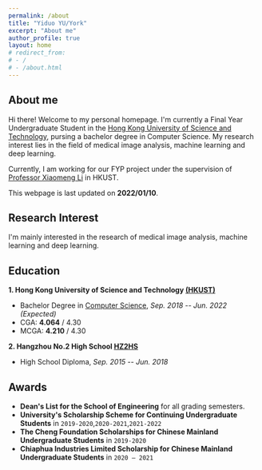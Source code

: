 ```yaml
---
permalink: /about
title: "Yiduo YU/York"
excerpt: "About me"
author_profile: true 
layout: home
# redirect_from:
# - /
# - /about.html
---
```


## About me

Hi there! Welcome to my personal homepage. I'm currently a Final Year Undergraduate Student in
the [Hong Kong University of Science and Technology](https://hkust.edu.hk/), pursing a bachelor degree in Computer Science. My research interest lies in the field of medical image analysis, machine learning and deep learning.

Currently, I am working for our FYP project under the supervision of [Professor Xiaomeng Li](https://xmengli.github.io/) in HKUST.

This webpage is last updated on **2022/01/10**.


<!-- ## News

- [2021/8/26]    One paper has been accepted to EMNLP2021 (main conference).
- [2021/1/16]    One paper has been accepted to WWW2021. -->


## Research Interest

I'm mainly interested in the research of medical image analysis, machine learning and deep learning.

## Education

**1. Hong Kong University of Science and Technology [(HKUST)](https://hkust.edu.hk/)**

- Bachelor Degree in [Computer Science](https://www.cse.ust.hk/),  *Sep. 2018 -- Jun. 2022 (Expected)*
- CGA: **4.064** / 4.30
- MCGA: **4.210** / 4.30

**2. Hangzhou No.2 High School [HZ2HS](http://www.hz2hs.cn/)**

- High School Diploma, *Sep. 2015 -- Jun. 2018*

## Awards

* **Dean's List for the School of Engineering** for all grading semesters.
* **University's Scholarship Scheme for Continuing Undergraduate Students** in `2019-2020`,`2020-2021`,`2021-2022`
* **The Cheng Foundation Scholarships for Chinese Mainland Undergraduate Students** in `2019-2020`
* **Chiaphua Industries Limited Scholarship for Chinese Mainland Undergraduate Students** in `2020 – 2021`

<!-- ## Contact me!

You can reach me at `1874240442 [at] qq [dot] com`, this email will be active all the time. -->

<!-- ## Sitemap

<script type="text/javascript" id="clustrmaps" src="//clustrmaps.com/map_v2.js?d=DE2rC1_XQk9C3olzhHZGibG_eT8m4xfWcetZ15Zm4mQ&cl=ffffff&w=a"></script> -->
